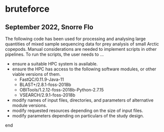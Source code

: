 # bruteforce
September 2022, Snorre Flo
---
The following code has been used for processing and analysing large quantities of mixed sample sequencing data for prey analysis of small Arctic copepods. Manual considerations are needed to implement scripts in other pipelines. To run the scripts, the user needs to ...
* ensure a suitable HPC system is available.
* ensure the HPC has access to the following software modules, or other viable versions of them. 
	* FastQC/0.11.9-Java-11
	* BLAST+/2.8.1-foss-2018b
	* OBITools/1.2.12-foss-2018b-Python-2.7.15
	* VSEARCH/2.9.1-foss-2018b
* modify names of input files, directories, and parameters of alternative module versions.
* modify requested resources depending on the size of input files.
* modify parameters depending on particulars of the study design.

end
